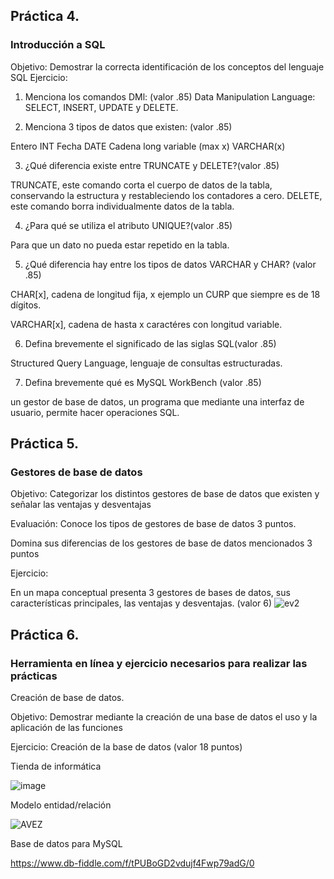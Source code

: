 ## Práctica 4.
### Introducción a SQL
Objetivo: Demostrar la correcta identificación de los conceptos del lenguaje SQL
Ejercicio:

1. Menciona los comandos DMl: (valor .85)
Data Manipulation Language: SELECT, INSERT, UPDATE y DELETE.

2. Menciona 3 tipos de datos que existen: (valor .85)

Entero INT 
Fecha DATE
Cadena long variable (max x) VARCHAR(x)

3. ¿Qué diferencia existe entre TRUNCATE y DELETE?(valor .85)

TRUNCATE, este comando corta el cuerpo de datos de la tabla, conservando la estructura y restableciendo los contadores a cero.
DELETE, este comando borra individualmente datos de la tabla.

4. ¿Para qué se utiliza el atributo UNIQUE?(valor .85)

Para que un dato no pueda estar repetido en la tabla.

5. ¿Qué diferencia hay entre los tipos de datos VARCHAR y CHAR? (valor .85)

CHAR[x], cadena de longitud fija, x ejemplo un CURP que siempre es de 18 dígitos.

VARCHAR[x], cadena de hasta x caractéres con longitud variable. 

6. Defina brevemente el significado de las siglas SQL(valor .85)

Structured Query Language, lenguaje de consultas estructuradas.


7. Defina brevemente qué es MySQL WorkBench (valor .85)

un gestor de base de datos, un programa que mediante una interfaz de usuario, permite hacer operaciones SQL.


## Práctica 5.
### Gestores de base de datos

Objetivo: Categorizar los distintos gestores de base de datos que existen y señalar las
ventajas y desventajas

Evaluación: Conoce los tipos de gestores de base de datos 3 puntos.

Domina sus diferencias de los gestores de base de datos mencionados 3 puntos

Ejercicio:

En un mapa conceptual presenta 3 gestores de bases de datos, sus características
principales, las ventajas y desventajas. (valor 6)
![ev2](https://user-images.githubusercontent.com/19659201/170875848-b177a00c-6997-4aa4-8a16-9c9c7088613c.jpg)

## Práctica 6.
### Herramienta en línea y ejercicio necesarios para realizar las prácticas

Creación de base de datos.

Objetivo: Demostrar mediante la creación de una base de datos el uso y la aplicación de
las funciones

Ejercicio: Creación de la base de datos (valor 18 puntos)

Tienda de informática

![image](https://user-images.githubusercontent.com/91554777/170415101-717bca19-3644-46a9-8a57-8d5940c5d283.png)




Modelo entidad/relación


![AVEZ](https://user-images.githubusercontent.com/19659201/170845994-3210bbcb-feb3-4e76-a554-92fe2272ecc5.jpg)


Base de datos para MySQL

https://www.db-fiddle.com/f/tPUBoGD2vdujf4Fwp79adG/0
